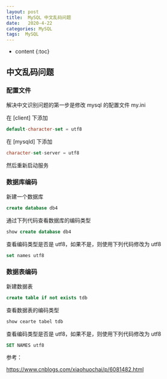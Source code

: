 ```yaml
---
layout: post
title:  MySQL 中文乱码问题
date:   2020-4-22
categories: MySQL
tags:  MySQL
---
```

* content
{:toc}












## 中文乱码问题

### 配置文件

解决中文识别问题的第一步是修改 mysql 的配置文件 my.ini

在 [client] 下添加

```sql
default-character-set = utf8
```

在 [mysqld] 下添加

```sql
character-set-server = utf8
```

然后重新启动服务

### 数据库编码

新建一个数据库

```sql
create database db4
```

通过下列代码查看数据库的编码类型

```sql
show create database db4
```

查看编码类型是否是 utf8，如果不是，则使用下列代码修改为 utf8

```sql
set names utf8
```

### 数据表编码

新建数据表

```sql
create table if not exists tdb
```

查看数据表的编码类型

```sql
show cearte tabel tdb
```

查看编码类型是否是 utf8，如果不是，则使用下列代码修改为 utf8

```sql
SET NAMES utf8
```


























































































参考：

<https://www.cnblogs.com/xiaohuochai/p/6081482.html>
